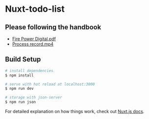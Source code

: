 # Nuxt-todo-list
## Please following the handbook
* [Fire Power Digital.pdf](/process_handbook/Fire%20Power%20Digital.pdf)
* [Process record.mp4](https://drive.google.com/file/d/1AUCYzRLRne8vSDGdRVumF-nx0nnbphJQ/view?usp=sharing)

## Build Setup

```bash
# install dependencies
$ npm install

# serve with hot reload at localhost:3000
$ npm run dev

# storage with json-server
$ npm run json

```

For detailed explanation on how things work, check out [Nuxt.js docs](https://nuxtjs.org).
